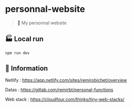 # personnal-website

> :man: My personnal website

## :factory: Local run

```sh
npm run dev
```

## :memo: Information

Netlify : https://app.netlify.com/sites/remirobichet/overview

Datas : https://gitlab.com/remirbt/personal-functions

Web stack : https://cloudfour.com/thinks/tiny-web-stacks/
